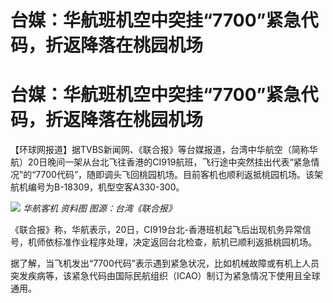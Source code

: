 # 台媒：华航班机空中突挂“7700”紧急代码，折返降落在桃园机场

# 台媒：华航班机空中突挂“7700”紧急代码，折返降落在桃园机场

【环球网报道】据TVBS新闻网、《联合报》等台媒报道，台湾中华航空（简称华航）20日晚间一架从台北飞往香港的CI919航班，飞行途中突然挂出代表“紧急情况”的“7700代码”，随即调头飞回桃园机场。目前客机也顺利返抵桃园机场。该架航机编号为B-18309，机型空客A330-300。

![](https://inews.gtimg.com/om_bt/Or4imsX4P-UkROby1CgyrcKxOq6AhvR3paGnaR6wgpxAEAA/1000)
_华航客机 资料图 图源：台湾《联合报》_

《联合报》称，华航表示，20日，CI919台北-香港班机起飞后出现机务异常信号，机师依标准作业程序处理，决定返回台北检查，航机已顺利返抵桃园机场。

据了解，当飞机发出“7700代码”表示遇到紧急状况，比如机械故障或有机上人员突发疾病等，该紧急代码由国际民航组织（ICAO）制订为紧急情况下使用且全球通用。

